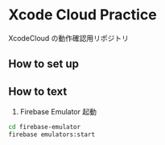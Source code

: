 # Xcode Cloud Practice

XcodeCloud の動作確認用リポジトリ

## How to set up

## How to text

1. Firebase Emulator 起動

```bash
cd firebase-emulator
firebase emulators:start
```
